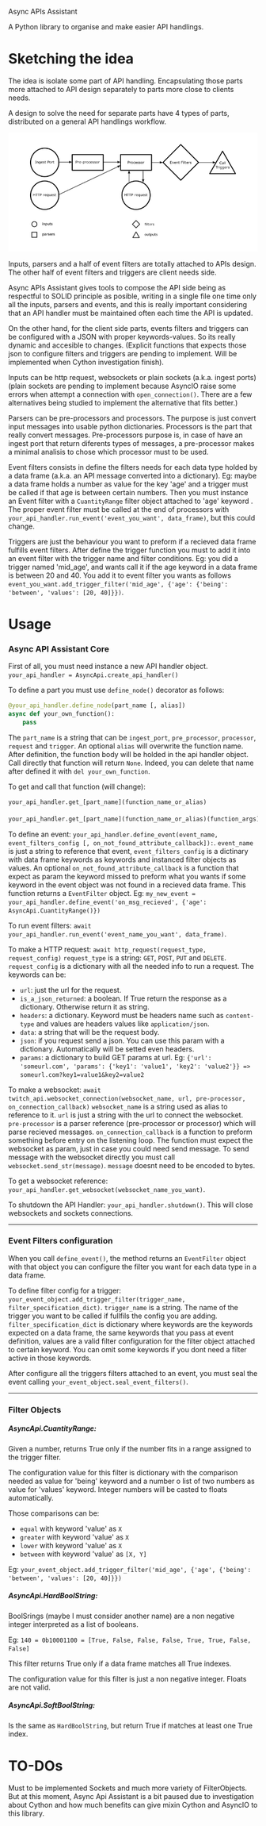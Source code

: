 Async APIs Assistant

A Python library to organise and make easier API handlings.

# Sketching the idea

The idea is isolate some part of API handling. Encapsulating those parts more attached to API design separately to parts more close to clients needs.

A design to solve the need for separate parts have 4 types of parts, distributed on a general API handlings workflow.

![API Handling diagram](https://raw.githubusercontent.com/AFO-UYI/Async-APIs-Assistant/develop/readme_img/diagram%20api%20handler.png)

Inputs, parsers and a half of event filters are totally attached to APIs design. The other half of event filters and triggers are client needs side.

Async APIs Assistant gives tools to compose the API side being as respectful to SOLID principle as posible, writing in a single file one time only all the inputs, parsers and events, and this is really important considering that an API handler must be maintained often each time the API is updated.

On the other hand, for the client side parts, events filters and triggers can be configured with a JSON with proper keywords-values. So its really dynamic and accesible to changes. (Explicit functions that expects those json to configure filters and triggers are pending to implement. Will be implemented when Cython investigation finish).

Inputs can be http request, websockets or plain sockets (a.k.a. ingest ports) (plain sockets are pending to implement because AsyncIO raise some errors when attempt a connection with `open_connection()`. There are a few alternatives being studied to implement the alternative that fits better.)

Parsers can be pre-processors and processors. The purpose is just convert input messages into usable python dictionaries. Processors is the part that really convert messages. Pre-processors purpose is, in case of have an ingest port that return diferents types of messages, a pre-processor makes a minimal analisis to chose which processor must to be used.

Event filters consists in define the filters needs for each data type holded by a data frame (a.k.a. an API message converted into a dictionary). Eg: maybe a data frame holds a number as value for the key 'age' and a trigger must be called if that age is between certain numbers. Then you must instance an Event filter with a `CuantityRange` filter object attached to 'age' keyword . The proper event filter must be called at the end of processors with `your_api_handler.run_event('event_you_want', data_frame)`, but this could change.

Triggers are just the behaviour you want to preform if a recieved data frame fulfills event filters. After define the trigger function you must to add it into an event filter with the trigger name and filter conditions. Eg: you did a trigger named 'mid_age', and wants call it if the age keyword in a data frame is between 20 and 40. You add it to event filter you wants as follows `event_you_want.add_trigger_filter('mid_age', {'age': {'being': 'between', 'values': [20, 40]}})`.

# Usage

### Async API Assistant Core

First of all, you must need instance a new API handler object. `your_api_handler = AsyncApi.create_api_handler()`

To define a part you must use `define_node()` decorator as follows:
```python
@your_api_handler.define_node(part_name [, alias])
async def your_own_function():
    pass
```

The `part_name` is a string that can be `ingest_port`, `pre_processor`, `processor`, `request` and `trigger`. An optional `alias` will overwrite the function name. After definition, the function body will be holded in the api handler object. Call directly that function will return `None`. Indeed, you can delete that name after defined it with `del your_own_function`.

To get and call that function (will change):
```python
your_api_handler.get_[part_name](function_name_or_alias)                 # returns a reference of the function

your_api_handler.get_[part_name](function_name_or_alias)(function_args)  # runs the function
```

To define an event: `your_api_handler.define_event(event_name, event_filters_config [, on_not_found_attribute_callback]):`.
`event_name` is just a string to reference that event, `event_filters_config` is a dictinary with data frame keywords as keywords and instanced filter objects as values. An optional `on_not_found_attribute_callback` is a function that expect as param the keyword missed to preform what you wants if some keyword in the event object was not found in a recieved data frame. This function returns a `EventFilter` object. Eg: `my_new_event = your_api_handler.define_event('on_msg_recieved', {'age': AsyncApi.CuantityRange()})`

To run event filters: `await your_api_handler.run_event('event_name_you_want', data_frame)`.

To make a HTTP request: `await http_request(request_type, request_config)`
`request_type` is a string: `GET`, `POST`, `PUT` and `DELETE`.
`request_config` is a dictionary with all the needed info to run a request. The keywords can be:
 * `url`: just the url for the request.
 * `is_a_json_returned`: a boolean. If True return the response as a dictionary. Otherwise return it as string.
 * `headers`: a dictionary. Keyword must be headers name such as `content-type` and values are headers values like `application/json`.
 * `data`: a string that will be the request body.
 * `json`: if you request send a json. You can use this param with a dictionary. Automatically will be setted even headers.
 * `params`: a dictionary to build GET params at url. Eg: 
 `{'url': 'someurl.com', 'params': {'key1': 'value1', 'key2': 'value2'}} => someurl.com?key1=value1&key2=value2`
 
To make a websocket: `await twitch_api.websocket_connection(websocket_name, url, pre-processor, on_connection_callback)`
`websocket_name` is a string used as alias to reference to it. `url` is just a string with the url to connect the websocket. `pre-processor` is a parser reference (pre-processor or processor) which will parse recieved messages. `on_connection_callback` is a function to preform something before entry on the listening loop. The function must expect the websocket as param, just in case you could need send message. To send message with the websocket directly you must call `websocket.send_str(message)`. `message` doesnt need to be encoded to bytes.

To get a websocket reference: `your_api_handler.get_websocket(websocket_name_you_want)`.

To shutdown the API Handler: `your_api_handler.shutdown()`. This will close websockets and sockets connections.

---

### Event Filters configuration

When you call `define_event()`, the method returns an `EventFilter` object with that object you can configure the filter you want for each data type in a data frame.

To define filter config for a trigger: `your_event_object.add_trigger_filter(trigger_name, filter_specification_dict)`.
`trigger_name` is a string. The name of the trigger you want to be called if fullfils the config you are adding. `filter_specification_dict` is dictionary where keywords are the keywords expected on a data frame, the same keywords that you pass at event definition, values are a valid filter configuration for the filter object attached to certain keyword. You can omit some keywords if you dont need a filter active in those keywords.

After configure all the triggers filters attached to an event, you must seal the event calling `your_event_object.seal_event_filters()`.

---

### Filter Objects

##### AsyncApi.CuantityRange:

Given a number, returns True only if the number fits in a range assigned to the trigger filter.

The configuration value for this filter is dictionary with the comparison needed as value for 'being' keyword and a number o list of two numbers as value for 'values' keyword. Integer numbers will be casted to floats automatically.

Those comparisons can be:
* `equal` with keyword 'value' as `X`
* `greater` with keyword 'value' as `X`
* `lower` with keyword 'value' as `X`
* `between` with keyword 'value' as `[X, Y]`

Eg: `your_event_object.add_trigger_filter('mid_age', {'age', {'being': 'between', 'values': [20, 40]}})`

##### AsyncApi.HardBoolString:

BoolSrings (maybe I must consider another name) are a non negative integer interpreted as a list of booleans.

Eg: `140 = 0b10001100 = [True, False, False, False, True, True, False, False]`

This filter returns True only if a data frame matches all True indexes.

The configuration value for this filter is just a non negative integer. Floats are not valid.

##### AsyncApi.SoftBoolString:

Is the same as `HardBoolString`, but return True if matches at least one True index.

# TO-DOs

Must to be implemented Sockets and much more variety of FilterObjects. But at this moment, Async Api Assistant is a bit paused due to investigation about Cython and how much benefits can give mixin Cython and AsyncIO to this library.


